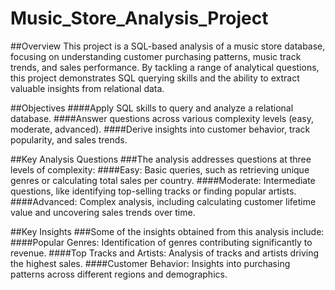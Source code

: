 # Music_Store_Analysis_Project

##Overview
This project is a SQL-based analysis of a music store database, focusing on understanding customer purchasing patterns, music track trends, and sales performance. By tackling a range of analytical questions, this project demonstrates SQL querying skills and the ability to extract valuable insights from relational data.

##Objectives
####Apply SQL skills to query and analyze a relational database.
####Answer questions across various complexity levels (easy, moderate, advanced).
####Derive insights into customer behavior, track popularity, and sales trends.

##Key Analysis Questions
###The analysis addresses questions at three levels of complexity:
####Easy: Basic queries, such as retrieving unique genres or calculating total sales per country.
####Moderate: Intermediate questions, like identifying top-selling tracks or finding popular artists.
####Advanced: Complex analysis, including calculating customer lifetime value and uncovering sales trends over time.

##Key Insights
###Some of the insights obtained from this analysis include:
####Popular Genres: Identification of genres contributing significantly to revenue.
####Top Tracks and Artists: Analysis of tracks and artists driving the highest sales.
####Customer Behavior: Insights into purchasing patterns across different regions and demographics.
